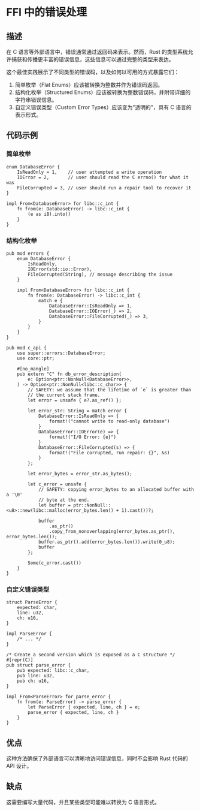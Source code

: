 # FFI 中的错误处理

## 描述

在 C 语言等外部语言中，错误通常通过返回码来表示。然而，Rust 的类型系统允许捕获和传播更丰富的错误信息，这些信息可以通过完整的类型来表达。

这个最佳实践展示了不同类型的错误码，以及如何以可用的方式暴露它们：

1. 简单枚举（Flat Enums）应该被转换为整数并作为错误码返回。
2. 结构化枚举（Structured Enums）应该被转换为整数错误码，并附带详细的字符串错误信息。
3. 自定义错误类型（Custom Error Types）应该变为"透明的"，具有 C 语言的表示形式。

## 代码示例

### 简单枚举

```rust,ignore
enum DatabaseError {
    IsReadOnly = 1,    // user attempted a write operation
    IOError = 2,       // user should read the C errno() for what it was
    FileCorrupted = 3, // user should run a repair tool to recover it
}

impl From<DatabaseError> for libc::c_int {
    fn from(e: DatabaseError) -> libc::c_int {
        (e as i8).into()
    }
}
```

### 结构化枚举

```rust,ignore
pub mod errors {
    enum DatabaseError {
        IsReadOnly,
        IOError(std::io::Error),
        FileCorrupted(String), // message describing the issue
    }

    impl From<DatabaseError> for libc::c_int {
        fn from(e: DatabaseError) -> libc::c_int {
            match e {
                DatabaseError::IsReadOnly => 1,
                DatabaseError::IOError(_) => 2,
                DatabaseError::FileCorrupted(_) => 3,
            }
        }
    }
}

pub mod c_api {
    use super::errors::DatabaseError;
    use core::ptr;

    #[no_mangle]
    pub extern "C" fn db_error_description(
        e: Option<ptr::NonNull<DatabaseError>>,
    ) -> Option<ptr::NonNull<libc::c_char>> {
        // SAFETY: we assume that the lifetime of `e` is greater than
        // the current stack frame.
        let error = unsafe { e?.as_ref() };

        let error_str: String = match error {
            DatabaseError::IsReadOnly => {
                format!("cannot write to read-only database")
            }
            DatabaseError::IOError(e) => {
                format!("I/O Error: {e}")
            }
            DatabaseError::FileCorrupted(s) => {
                format!("File corrupted, run repair: {}", &s)
            }
        };

        let error_bytes = error_str.as_bytes();

        let c_error = unsafe {
            // SAFETY: copying error_bytes to an allocated buffer with a '\0'
            // byte at the end.
            let buffer = ptr::NonNull::<u8>::new(libc::malloc(error_bytes.len() + 1).cast())?;

            buffer
                .as_ptr()
                .copy_from_nonoverlapping(error_bytes.as_ptr(), error_bytes.len());
            buffer.as_ptr().add(error_bytes.len()).write(0_u8);
            buffer
        };

        Some(c_error.cast())
    }
}
```

### 自定义错误类型

```rust,ignore
struct ParseError {
    expected: char,
    line: u32,
    ch: u16,
}

impl ParseError {
    /* ... */
}

/* Create a second version which is exposed as a C structure */
#[repr(C)]
pub struct parse_error {
    pub expected: libc::c_char,
    pub line: u32,
    pub ch: u16,
}

impl From<ParseError> for parse_error {
    fn from(e: ParseError) -> parse_error {
        let ParseError { expected, line, ch } = e;
        parse_error { expected, line, ch }
    }
}
```

## 优点

这种方法确保了外部语言可以清晰地访问错误信息，同时不会影响 Rust 代码的 API 设计。

## 缺点

这需要编写大量代码，并且某些类型可能难以转换为 C 语言形式。
